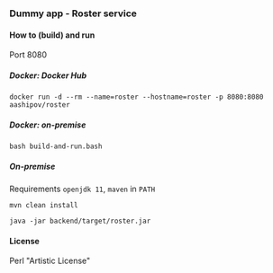 ### Dummy app - Roster service ###

#### How to (build) and run ####

Port 8080

##### Docker: Docker Hub #####

```docker run -d --rm --name=roster --hostname=roster -p 8080:8080 aashipov/roster```

##### Docker: on-premise #####

```bash build-and-run.bash```

##### On-premise #####

Requirements ```openjdk 11```, ```maven``` in ```PATH```

```mvn clean install```

```java -jar backend/target/roster.jar```

#### License ####

Perl "Artistic License"
